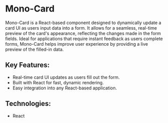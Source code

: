 # Mono-Card

Mono-Card is a React-based component designed to dynamically update a card UI as users input data into a form. It allows for a seamless, real-time preview of the card's appearance, reflecting the changes made in the form fields. Ideal for applications that require instant feedback as users complete forms, Mono-Card helps improve user experience by providing a live preview of the filled-in data.

## Key Features:
- Real-time card UI updates as users fill out the form.
- Built with React for fast, dynamic rendering.
- Easy integration into any React-based application.

## Technologies:
- React
